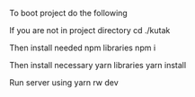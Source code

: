 To boot project do the following

If you are not in project directory 
cd ./kutak

Then install needed npm libraries
npm i

Then install necessary yarn libraries
yarn install

Run server using
yarn rw dev